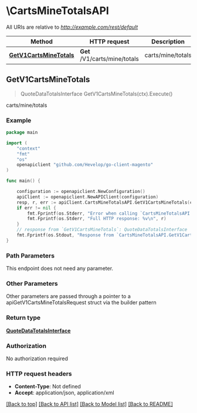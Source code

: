# \CartsMineTotalsAPI

All URIs are relative to *http://example.com/rest/default*

Method | HTTP request | Description
------------- | ------------- | -------------
[**GetV1CartsMineTotals**](CartsMineTotalsAPI.md#GetV1CartsMineTotals) | **Get** /V1/carts/mine/totals | carts/mine/totals



## GetV1CartsMineTotals

> QuoteDataTotalsInterface GetV1CartsMineTotals(ctx).Execute()

carts/mine/totals



### Example

```go
package main

import (
	"context"
	"fmt"
	"os"
	openapiclient "github.com/Hevelop/go-client-magento"
)

func main() {

	configuration := openapiclient.NewConfiguration()
	apiClient := openapiclient.NewAPIClient(configuration)
	resp, r, err := apiClient.CartsMineTotalsAPI.GetV1CartsMineTotals(context.Background()).Execute()
	if err != nil {
		fmt.Fprintf(os.Stderr, "Error when calling `CartsMineTotalsAPI.GetV1CartsMineTotals``: %v\n", err)
		fmt.Fprintf(os.Stderr, "Full HTTP response: %v\n", r)
	}
	// response from `GetV1CartsMineTotals`: QuoteDataTotalsInterface
	fmt.Fprintf(os.Stdout, "Response from `CartsMineTotalsAPI.GetV1CartsMineTotals`: %v\n", resp)
}
```

### Path Parameters

This endpoint does not need any parameter.

### Other Parameters

Other parameters are passed through a pointer to a apiGetV1CartsMineTotalsRequest struct via the builder pattern


### Return type

[**QuoteDataTotalsInterface**](QuoteDataTotalsInterface.md)

### Authorization

No authorization required

### HTTP request headers

- **Content-Type**: Not defined
- **Accept**: application/json, application/xml

[[Back to top]](#) [[Back to API list]](../README.md#documentation-for-api-endpoints)
[[Back to Model list]](../README.md#documentation-for-models)
[[Back to README]](../README.md)

